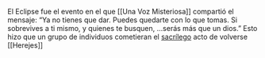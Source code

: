 El Eclipse fue el evento en el que [[Una Voz Misteriosa]] compartió el mensaje:
“Ya no tienes que dar.
Puedes quedarte con lo que tomas.
Si sobrevives a ti mismo, y quienes te busquen,
…serás más que un dios.”
Esto hizo que un grupo de individuos cometieran el [sacrílego](Herejía.md) acto de volverse [[Herejes]]